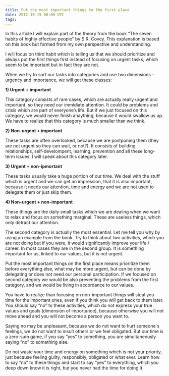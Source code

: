 ```yaml
---
title: Put the most important things to the first place
date: 2012-10-15 00:00 UTC
tags:
---
```


In this article I will explain part of the theory from the book “The seven habits of highly effective people” by S.R. Covey.
This explanation is based on this book but formed from my own perspective and understanding.

I will focus on third habit which is telling us that we should prioritize and always put the first things first instead of focusing on urgent tasks,
which seem to be important but in fact they are not.

When we try to sort our tasks into categories and use two dimensions - urgency and importance, we will get these classes:

**1) Urgent + important**

This category consists of rare cases, which are actually really urgent and important, so they need our immidiate attention.
It could by problems and crisis which are part of everyone’s life. But if we just focused on this category, we would never finish anaything, because it would swallow us up.
We have to realize that this category is much smaller than we think.

**2) Non-urgent + important**

These tasks are often overlooked, because we are postponing them (they are not urgent so they can wait, or not?).
It consists of building relationships, self-develompent, learning, prevention and all these long-term issues.
I will speak about this category later.

**3) Urgent + non-ipmortant**

These tasks usually take a huge portion of our time. We deal with the stuff which is urgent and we can get an impression,
that it is also important, because it needs our attention, time and energy and we are not used to delegate them or just skip them.

**4) Non-urgent + non-important**

These things are the daily small tasks which we are dealing when we want to relax and focus on something marginal.
These are useless things, which only detract our attention.

The second category is actually the most essential. Let me tell you why by using an example from the book.
Try to think about two activities, which you are not doing but if you were, it would significantly improve your life / career.
In most cases they are in the second group. It is something important for us, linked to our values, but it is not urgent.

Put the most important things on the first place means prioritize them before everything else, what may be more urgent,
but can be done by delegating or does not need our personal participation. If we focused on second category we would be also preventing the problems from the first category, and we would be living in accordance to our values.

You have to realize than focusing on non-important things will steal you time for the important ones,
even if you think you will get back to them later. You should say “no” to these activities,
which do not express your true values and goals (dimension of importance), because otherwise you will not move ahead and you will not become a person you want to.

Saying no may be unpleasant, because we do not want to hurt someone´s feelings, we do not want to insult others or we feel obligated.
But our time is a zero-sum game, if you say “yes” to something, you are simultaneously saying “no” to something else.

Do not waste your time and energy on something which is not your priority, just because feeling guilty,
responsibly, obligated or what ever. Learn how to say “no” to these things and start to say “yes” to everything,
which you deep down know it is right, but you never had the time for doing it.